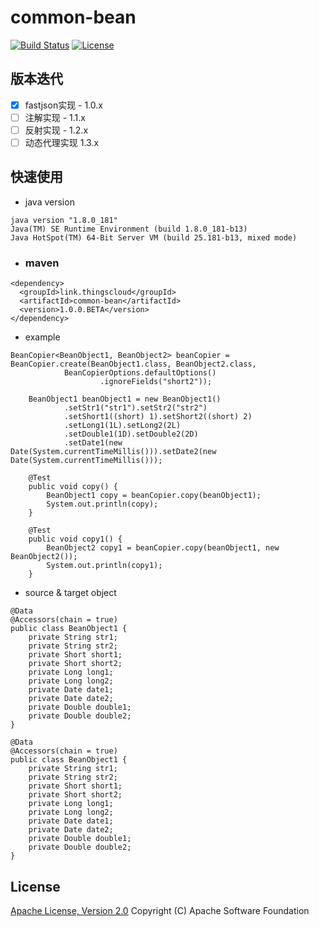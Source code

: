 # common-bean

[![Build Status](https://travis-ci.org/zhouhailin/common-bean.svg?branch=master)](https://travis-ci.org/zhouhailin/common-bean)
[![License](https://img.shields.io/badge/license-Apache%202-4EB1BA.svg)](https://www.apache.org/licenses/LICENSE-2.0.html)

## 版本迭代

- [x] fastjson实现 - 1.0.x
- [ ] 注解实现 - 1.1.x
- [ ] 反射实现 - 1.2.x
- [ ] 动态代理实现 1.3.x

## 快速使用

- java version

```
java version "1.8.0_181"
Java(TM) SE Runtime Environment (build 1.8.0_181-b13)
Java HotSpot(TM) 64-Bit Server VM (build 25.181-b13, mixed mode)
```

- ### maven

```
<dependency>
  <groupId>link.thingscloud</groupId>
  <artifactId>common-bean</artifactId>
  <version>1.0.0.BETA</version>
</dependency>
```

- example

```
BeanCopier<BeanObject1, BeanObject2> beanCopier = BeanCopier.create(BeanObject1.class, BeanObject2.class,
            BeanCopierOptions.defaultOptions()
                    .ignoreFields("short2"));

    BeanObject1 beanObject1 = new BeanObject1()
            .setStr1("str1").setStr2("str2")
            .setShort1((short) 1).setShort2((short) 2)
            .setLong1(1L).setLong2(2L)
            .setDouble1(1D).setDouble2(2D)
            .setDate1(new Date(System.currentTimeMillis())).setDate2(new Date(System.currentTimeMillis()));

    @Test
    public void copy() {
        BeanObject1 copy = beanCopier.copy(beanObject1);
        System.out.println(copy);
    }

    @Test
    public void copy1() {
        BeanObject2 copy1 = beanCopier.copy(beanObject1, new BeanObject2());
        System.out.println(copy1);
    }
```

- source & target object

```
@Data
@Accessors(chain = true)
public class BeanObject1 {
    private String str1;
    private String str2;
    private Short short1;
    private Short short2;
    private Long long1;
    private Long long2;
    private Date date1;
    private Date date2;
    private Double double1;
    private Double double2;
}

@Data
@Accessors(chain = true)
public class BeanObject1 {
    private String str1;
    private String str2;
    private Short short1;
    private Short short2;
    private Long long1;
    private Long long2;
    private Date date1;
    private Date date2;
    private Double double1;
    private Double double2;
}
```

## License

[Apache License, Version 2.0](http://www.apache.org/licenses/LICENSE-2.0.html) Copyright (C) Apache Software Foundation
